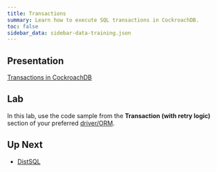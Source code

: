 ```yaml
---
title: Transactions
summary: Learn how to execute SQL transactions in CockroachDB.
toc: false
sidebar_data: sidebar-data-training.json
---
```


## Presentation

[Transactions in CockroachDB](https://docs.google.com/presentation/d/1HFcviYZ-TfiGZji7E9svCa4FHy0lBnTe38CxQl7j-OQ/)

## Lab

In this lab, use the code sample from the **Transaction (with retry logic)** section of your preferred [driver/ORM](https://www.cockroachlabs.com/docs/stable/build-an-app-with-cockroachdb.html).

## Up Next

- [DistSQL](distsql.html)
